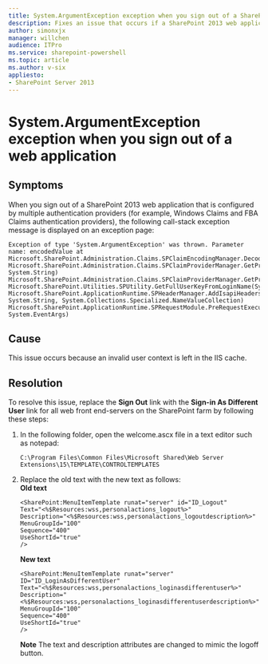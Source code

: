 ```yaml
---
title: System.ArgumentException exception when you sign out of a SharePoint 2013 web application
description: Fixes an issue that occurs if a SharePoint 2013 web application is configured by multiple authentication providers.
author: simonxjx
manager: willchen
audience: ITPro
ms.service: sharepoint-powershell
ms.topic: article
ms.author: v-six
appliesto:
- SharePoint Server 2013
---
```


# System.ArgumentException exception when you sign out of a web application  

## Symptoms  

When you sign out of a SharePoint 2013 web application that is configured by multiple authentication providers (for example, Windows Claims and FBA Claims authentication providers), the following call-stack exception message is displayed on an exception page:

```
Exception of type 'System.ArgumentException' was thrown. Parameter name: encodedValue at  
Microsoft.SharePoint.Administration.Claims.SPClaimEncodingManager.DecodeClaimFromFormsSuffix(System.String)  
Microsoft.SharePoint.Administration.Claims.SPClaimProviderManager.GetProviderUserKey(Microsoft.IdentityModel.Claims.IClaimsIdentity, System.String)  
Microsoft.SharePoint.Administration.Claims.SPClaimProviderManager.GetProviderUserKey(System.String)  
Microsoft.SharePoint.Utilities.SPUtility.GetFullUserKeyFromLoginName(System.String)  
Microsoft.SharePoint.ApplicationRuntime.SPHeaderManager.AddIsapiHeaders(System.Web.HttpContext, System.String, System.Collections.Specialized.NameValueCollection)  
Microsoft.SharePoint.ApplicationRuntime.SPRequestModule.PreRequestExecuteAppHandler(System.Object, System.EventArgs)  
```

## Cause  

This issue occurs because an invalid user context is left in the IIS cache.  

## Resolution  

To resolve this issue, replace the **Sign Out**  link with the **Sign-in As Different User**  link for all web front end-servers on the SharePoint farm by following these steps:  

1. In the following folder, open the welcome.ascx file in a text editor such as notepad: 

   ```
   C:\Program Files\Common Files\Microsoft Shared\Web Server Extensions\15\TEMPLATE\CONTROLTEMPLATES
   ```   

2. Replace the old text with the new text as follows:  
   **Old text**  

   ```  
   <SharePoint:MenuItemTemplate runat="server" id="ID_Logout"  
   Text="<%$Resources:wss,personalactions_logout%>"  
   Description="<%$Resources:wss,personalactions_logoutdescription%>"  
   MenuGroupId="100"  
   Sequence="400"  
   UseShortId="true"  
   />  
   ```  
   **New text**

   ```  
   <SharePoint:MenuItemTemplate runat="server" ID="ID_LoginAsDifferentUser"  
   Text="<%$Resources:wss,personalactions_loginasdifferentuser%>"   
   Description="<%$Resources:wss,personalactions_loginasdifferentuserdescription%>"   
   MenuGroupId="100"   
   Sequence="400"   
   UseShortId="true"   
   />  
   ```  

   **Note** The text and description attributes are changed to mimic the logoff button.     
